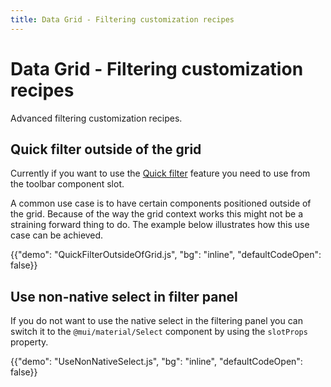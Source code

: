 ```yaml
---
title: Data Grid - Filtering customization recipes
---
```


# Data Grid - Filtering customization recipes

<p class="description">Advanced filtering customization recipes.</p>

## Quick filter outside of the grid

Currently if you want to use the [Quick filter](/x/react-data-grid/filtering/quick-filter/) feature you need to use from the toolbar component slot.

A common use case is to have certain components positioned outside of the grid. Because of the way the grid context works this might not be a straining forward thing to do. The example below illustrates how this use case can be achieved.

{{"demo": "QuickFilterOutsideOfGrid.js", "bg": "inline", "defaultCodeOpen": false}}

## Use non-native select in filter panel

If you do not want to use the native select in the filtering panel you can switch it to the `@mui/material/Select` component by using the `slotProps` property.

{{"demo": "UseNonNativeSelect.js", "bg": "inline", "defaultCodeOpen": false}}
